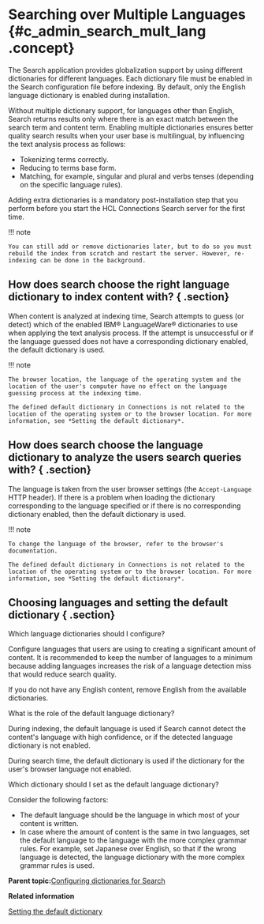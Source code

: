 # Searching over Multiple Languages {#c_admin_search_mult_lang .concept}

The Search application provides globalization support by using different dictionaries for different languages. Each dictionary file must be enabled in the Search configuration file before indexing. By default, only the English language dictionary is enabled during installation.

Without multiple dictionary support, for languages other than English, Search returns results only where there is an exact match between the search term and content term. Enabling multiple dictionaries ensures better quality search results when your user base is multilingual, by influencing the text analysis process as follows:

-   Tokenizing terms correctly.
-   Reducing to terms base form.
-   Matching, for example, singular and plural and verbs tenses \(depending on the specific language rules\).

Adding extra dictionaries is a mandatory post-installation step that you perform before you start the HCL Connections Search server for the first time.

!!! note 

    You can still add or remove dictionaries later, but to do so you must rebuild the index from scratch and restart the server. However, re-indexing can be done in the background.

## How does search choose the right language dictionary to index content with? { .section}

When content is analyzed at indexing time, Search attempts to guess \(or detect\) which of the enabled IBM® LanguageWare® dictionaries to use when applying the text analysis process. If the attempt is unsuccessful or if the language guessed does not have a corresponding dictionary enabled, the default dictionary is used.

!!! note 
    
    The browser location, the language of the operating system and the location of the user's computer have no effect on the language guessing process at the indexing time.

    The defined default dictionary in Connections is not related to the location of the operating system or to the browser location. For more information, see *Setting the default dictionary*.

## How does search choose the language dictionary to analyze the users search queries with? { .section}

The language is taken from the user browser settings \(the `Accept-Language` HTTP header\). If there is a problem when loading the dictionary corresponding to the language specified or if there is no corresponding dictionary enabled, then the default dictionary is used.

!!! note 
    
    To change the language of the browser, refer to the browser's documentation.

    The defined default dictionary in Connections is not related to the location of the operating system or to the browser location. For more information, see *Setting the default dictionary*.

## Choosing languages and setting the default dictionary { .section}

Which language dictionaries should I configure?

Configure languages that users are using to creating a significant amount of content. It is recommended to keep the number of languages to a minimum because adding languages increases the risk of a language detection miss that would reduce search quality.

If you do not have any English content, remove English from the available dictionaries.

What is the role of the default language dictionary?

During indexing, the default language is used if Search cannot detect the content's language with high confidence, or if the detected language dictionary is not enabled.

During search time, the default dictionary is used if the dictionary for the user's browser language not enabled.

Which dictionary should I set as the default language dictionary?

Consider the following factors:

-   The default language should be the language in which most of your content is written.
-   In case where the amount of content is the same in two languages, set the default language to the language with the more complex grammar rules. For example, set Japanese over English, so that if the wrong language is detected, the language dictionary with the more complex grammar rules is used.

**Parent topic:**[Configuring dictionaries for Search](../admin/c_admin_search_configure_dictionaries.md)

**Related information**  


[Setting the default dictionary](../admin/t_admin_search_set_default_dictionary.md)

